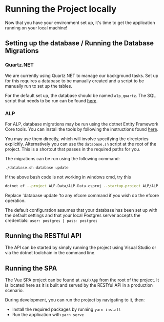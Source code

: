 # Running the Project locally

Now that you have your environment set up, it's time to get the application running on your local machine!

## Setting up the database / Running the Database Migrations

### Quartz.NET

We are currently using Quartz.NET to manage our background tasks. Set up for this requires a database to be manually created and a script to be manually run to set up the tables.

For the default set up, the database should be named `alp_quartz`. The SQL script that needs to be run can be found [here](https://github.com/quartznet/quartznet/blob/master/database/tables/tables_postgres.sql).

### ALP

For ALP, database migrations may be run using the dotnet Entity Framework Core tools. You can install the tools by following the instructions found [here](https://docs.microsoft.com/en-us/ef/core/cli/dotnet).

You may use them directly, which will involve specifying the directories explicitly. Alternatively you can use the `database.sh` script at the root of the project. This is a shortcut that passes in the required paths for you.

The migrations can be run using the following command:

``` bash
./database.sh database update
```
If the above bash code is not working in windows cmd, try this

``` bash
dotnet ef --project ALP.Data/ALP.Data.csproj --startup-project ALP/ALP.csproj database update

```

Replace 'database update 'to any efcore command if you wish do the efcore operation.


The default configuration assumes that your database has been set up with the default settings and that your local Postgres server accepts the credentials: `user: postgres | pass: postgres`

## Running the RESTful API

The API can be started by simply running the project using Visual Studio or via the dotnet toolchain in the command line.

## Running the SPA

The Vue SPA project can be found at `/ALP/App` from the root of the project. It is located here as it is built and served by the RESTful API in a production scenario.

During development, you can run the project by navigating to it, then:

- Install the required packages by running `yarn install`
- Run the application with `yarn serve`